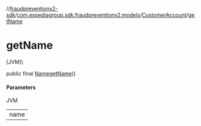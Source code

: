 //[fraudpreventionv2-sdk](../../../index.md)/[com.expediagroup.sdk.fraudpreventionv2.models](../index.md)/[CustomerAccount](index.md)/[getName](get-name.md)

# getName

[JVM]\

public final [Name](../-name/index.md)[getName](get-name.md)()

#### Parameters

JVM

| |
|---|
| name |
